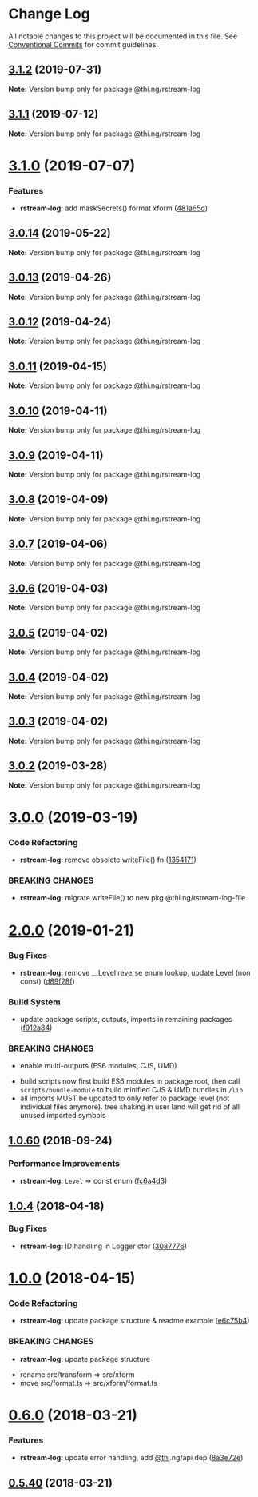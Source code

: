 # Change Log

All notable changes to this project will be documented in this file.
See [Conventional Commits](https://conventionalcommits.org) for commit guidelines.

## [3.1.2](https://github.com/thi-ng/umbrella/compare/@thi.ng/rstream-log@3.1.1...@thi.ng/rstream-log@3.1.2) (2019-07-31)

**Note:** Version bump only for package @thi.ng/rstream-log





## [3.1.1](https://github.com/thi-ng/umbrella/compare/@thi.ng/rstream-log@3.1.0...@thi.ng/rstream-log@3.1.1) (2019-07-12)

**Note:** Version bump only for package @thi.ng/rstream-log





# [3.1.0](https://github.com/thi-ng/umbrella/compare/@thi.ng/rstream-log@3.0.14...@thi.ng/rstream-log@3.1.0) (2019-07-07)


### Features

* **rstream-log:** add maskSecrets() format xform ([481a65d](https://github.com/thi-ng/umbrella/commit/481a65d))





## [3.0.14](https://github.com/thi-ng/umbrella/compare/@thi.ng/rstream-log@3.0.13...@thi.ng/rstream-log@3.0.14) (2019-05-22)

**Note:** Version bump only for package @thi.ng/rstream-log





## [3.0.13](https://github.com/thi-ng/umbrella/compare/@thi.ng/rstream-log@3.0.12...@thi.ng/rstream-log@3.0.13) (2019-04-26)

**Note:** Version bump only for package @thi.ng/rstream-log





## [3.0.12](https://github.com/thi-ng/umbrella/compare/@thi.ng/rstream-log@3.0.11...@thi.ng/rstream-log@3.0.12) (2019-04-24)

**Note:** Version bump only for package @thi.ng/rstream-log





## [3.0.11](https://github.com/thi-ng/umbrella/compare/@thi.ng/rstream-log@3.0.10...@thi.ng/rstream-log@3.0.11) (2019-04-15)

**Note:** Version bump only for package @thi.ng/rstream-log





## [3.0.10](https://github.com/thi-ng/umbrella/compare/@thi.ng/rstream-log@3.0.9...@thi.ng/rstream-log@3.0.10) (2019-04-11)

**Note:** Version bump only for package @thi.ng/rstream-log





## [3.0.9](https://github.com/thi-ng/umbrella/compare/@thi.ng/rstream-log@3.0.8...@thi.ng/rstream-log@3.0.9) (2019-04-11)

**Note:** Version bump only for package @thi.ng/rstream-log





## [3.0.8](https://github.com/thi-ng/umbrella/compare/@thi.ng/rstream-log@3.0.7...@thi.ng/rstream-log@3.0.8) (2019-04-09)

**Note:** Version bump only for package @thi.ng/rstream-log





## [3.0.7](https://github.com/thi-ng/umbrella/compare/@thi.ng/rstream-log@3.0.6...@thi.ng/rstream-log@3.0.7) (2019-04-06)

**Note:** Version bump only for package @thi.ng/rstream-log





## [3.0.6](https://github.com/thi-ng/umbrella/compare/@thi.ng/rstream-log@3.0.5...@thi.ng/rstream-log@3.0.6) (2019-04-03)

**Note:** Version bump only for package @thi.ng/rstream-log





## [3.0.5](https://github.com/thi-ng/umbrella/compare/@thi.ng/rstream-log@3.0.4...@thi.ng/rstream-log@3.0.5) (2019-04-02)

**Note:** Version bump only for package @thi.ng/rstream-log





## [3.0.4](https://github.com/thi-ng/umbrella/compare/@thi.ng/rstream-log@3.0.3...@thi.ng/rstream-log@3.0.4) (2019-04-02)

**Note:** Version bump only for package @thi.ng/rstream-log





## [3.0.3](https://github.com/thi-ng/umbrella/compare/@thi.ng/rstream-log@3.0.2...@thi.ng/rstream-log@3.0.3) (2019-04-02)

**Note:** Version bump only for package @thi.ng/rstream-log





## [3.0.2](https://github.com/thi-ng/umbrella/compare/@thi.ng/rstream-log@3.0.1...@thi.ng/rstream-log@3.0.2) (2019-03-28)

**Note:** Version bump only for package @thi.ng/rstream-log







# [3.0.0](https://github.com/thi-ng/umbrella/compare/@thi.ng/rstream-log@2.0.12...@thi.ng/rstream-log@3.0.0) (2019-03-19)


### Code Refactoring

* **rstream-log:** remove obsolete writeFile() fn ([1354171](https://github.com/thi-ng/umbrella/commit/1354171))


### BREAKING CHANGES

* **rstream-log:** migrate writeFile() to new pkg @thi.ng/rstream-log-file




# [2.0.0](https://github.com/thi-ng/umbrella/compare/@thi.ng/rstream-log@1.0.76...@thi.ng/rstream-log@2.0.0) (2019-01-21)


### Bug Fixes

* **rstream-log:** remove __Level reverse enum lookup, update Level (non const) ([d89f28f](https://github.com/thi-ng/umbrella/commit/d89f28f))


### Build System

* update package scripts, outputs, imports in remaining packages ([f912a84](https://github.com/thi-ng/umbrella/commit/f912a84))


### BREAKING CHANGES

* enable multi-outputs (ES6 modules, CJS, UMD)

- build scripts now first build ES6 modules in package root, then call
  `scripts/bundle-module` to build minified CJS & UMD bundles in `/lib`
- all imports MUST be updated to only refer to package level
  (not individual files anymore). tree shaking in user land will get rid of
  all unused imported symbols



<a name="1.0.60"></a>
## [1.0.60](https://github.com/thi-ng/umbrella/compare/@thi.ng/rstream-log@1.0.59...@thi.ng/rstream-log@1.0.60) (2018-09-24)


### Performance Improvements

* **rstream-log:** `Level` => const enum ([fc6a4d3](https://github.com/thi-ng/umbrella/commit/fc6a4d3))


<a name="1.0.4"></a>
## [1.0.4](https://github.com/thi-ng/umbrella/compare/@thi.ng/rstream-log@1.0.3...@thi.ng/rstream-log@1.0.4) (2018-04-18)


### Bug Fixes

* **rstream-log:** ID handling in Logger ctor ([3087776](https://github.com/thi-ng/umbrella/commit/3087776))


<a name="1.0.0"></a>
# [1.0.0](https://github.com/thi-ng/umbrella/compare/@thi.ng/rstream-log@0.6.9...@thi.ng/rstream-log@1.0.0) (2018-04-15)


### Code Refactoring

* **rstream-log:** update package structure & readme example ([e6c75b4](https://github.com/thi-ng/umbrella/commit/e6c75b4))


### BREAKING CHANGES

* **rstream-log:** update package structure

- rename src/transform => src/xform
- move src/format.ts => src/xform/format.ts


<a name="0.6.0"></a>
# [0.6.0](https://github.com/thi-ng/umbrella/compare/@thi.ng/rstream-log@0.5.40...@thi.ng/rstream-log@0.6.0) (2018-03-21)


### Features

* **rstream-log:** update error handling, add [@thi](https://github.com/thi).ng/api dep ([8a3e72e](https://github.com/thi-ng/umbrella/commit/8a3e72e))




<a name="0.5.40"></a>
## [0.5.40](https://github.com/thi-ng/umbrella/compare/@thi.ng/rstream-log@0.5.39...@thi.ng/rstream-log@0.5.40) (2018-03-21)
